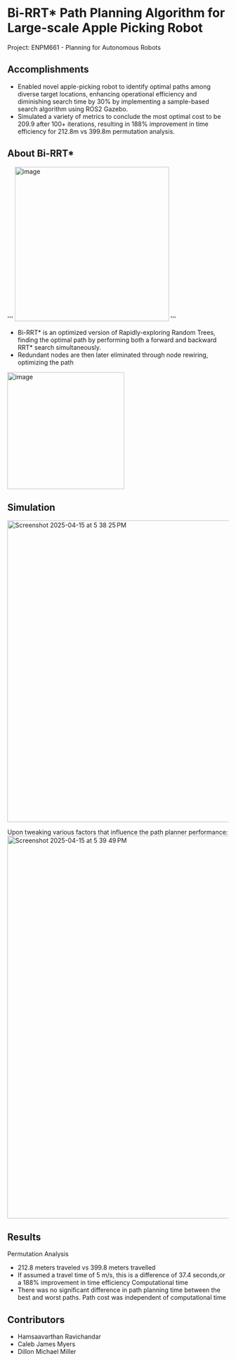 # Bi-RRT* Path Planning Algorithm for Large-scale Apple Picking Robot
Project: ENPM661 - Planning for Autonomous Robots


## Accomplishments
* Enabled novel apple-picking robot to identify optimal paths among diverse target locations, enhancing operational efficiency and diminishing search time by 30% by implementing a sample-based search algorithm using ROS2 Gazebo.
* Simulated a variety of metrics to conclude the most optimal cost to be 209.9 after 100+ iterations, resulting in 188% improvement in time efficiency for 212.8m vs 399.8m permutation analysis.

## About Bi-RRT*
'''
<img width="351" alt="image" src="https://github.com/user-attachments/assets/6dda9be5-33cf-44f2-95bd-3048770f3f3a" />
'''
* Bi-RRT* is an optimized version of Rapidly-exploring Random Trees, finding the optimal path by performing both a forward and backward RRT* search simultaneously.
* Redundant nodes are then later eliminated through node rewiring, optimizing the path

<img width="266" alt="image" src="https://github.com/user-attachments/assets/354d6290-00da-4822-9dc8-67a28bfe9156" />


## Simulation
<img width="686" alt="Screenshot 2025-04-15 at 5 38 25 PM" src="https://github.com/user-attachments/assets/9268ab1e-fc39-4243-844b-284b410e570d" />

Upon tweaking various factors that influence the path planner performance: 
<img width="870" alt="Screenshot 2025-04-15 at 5 39 49 PM" src="https://github.com/user-attachments/assets/4c213e64-3c36-4175-b107-752d7f3ae716" />


## Results
Permutation Analysis
*   212.8 meters traveled vs 399.8 meters travelled
*   If assumed a travel time of 5 m/s, this is a difference of 37.4 seconds,or a 188% improvement in time efficiency
Computational time
* There was no significant difference in path planning time between the best and worst paths. Path cost was independent of computational time

## Contributors
* Hamsaavarthan Ravichandar
* Caleb James Myers
* Dillon Michael Miller

